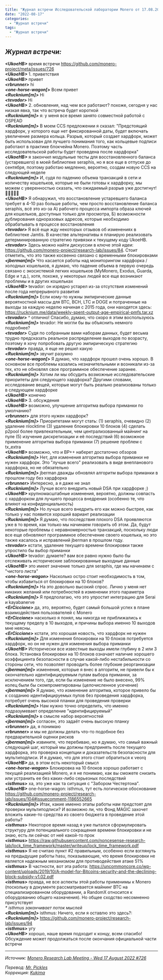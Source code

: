 ```yaml
---
title: "Журнал встречи Исследовательской лаборатории Monero от 17.08.2022"
date: "2022-08-17"
categories:
  - "Журнал встречи"
tags:
  - "Журнал встречи"
---
```


## _Журнал встречи:_

_**\<UkoeHB>**_ время встречи https://github.com/monero-project/meta/issues/726  
_**\<UkoeHB>**_ 1. приветствия  
_**\<UkoeHB>**_ привет  
_**\<rbrunner>**_ hi  
_**\<one-horse-wagon[>**_ Всем привет  
_**\<Rucknium[m]>**_ Hi  
_**\<tevador>**_ Hi  
_**\<UkoeHB>**_ 2. обновления, над чем все работают? похоже, сегодня у нас низкая явка, так что встреча будет короткой  
_**\<Rucknium[m]>**_ я: у меня все время занято совместной работой с OSPEAD  
_**\<Rucknium[m]>**_ В моем CCS предложении я сказал: "Предстоящий хардфорк, у которого еще нет фиксированной даты, будет включать увеличение размера кольца. Разрыв, который создает хардфорк, может быть использован для лучшего понимания того, как кольцевые подписи работают в практике блокчейна Monero. Поэтому часть исследовательской работы будет проведена после хардфорка"  
_**\<UkoeHB>**_ я закончил модульные тесты для восстановленного баланса (устаревшего) в моей библиотеке seraphis, но я все еще в отпуске до сентября, поэтому работаю медленно, вероятно, создам новую CCS на следующей неделе  
_**\<Rucknium[m]>**_ И, судя по падению объема транзакций в сети и количеству кошельков, которые не были готовы к хардфорку, мы можем с уверенностью сказать, что ожидаемый разрыв уже достигнут! 🎉🎉🎉🎉🎉  
_**\<UkoeHB>**_ Я обнаружил, что восстановление устаревшего баланса требует в 4-10 раз больше работы, чем просто восстановление баланса seraphis, всё это из-за А) рабочего процесса импорта образа ключей для кошельков, доступных только для просмотра, Б) возможности дублирования одноразовых адресов, которые необходимо обрабатывать в процессе восстановления  
_**\<tevador>**_ Я всё еще жду некоторых отзывов об изменениях в библиотеке Jamtis. В качестве альтернативы я планирую реализовать детерминированную стратегию привязки к текущему коду UkoeHB.  
_**\<tevador>**_ Здесь можно найти дискуссии в ключе этой идеи: https://github.com/monero-project/research-lab/issues/84. Стоит отметить, что это также косвенно связано с временными блокировками  
_**\<jberman[m]>**_ Что касается работы над мониторингом хардфорка / холодных кошельков, я думаю, что падение объема в первую очередь связано с экосистемой легких кошельков (MyMonero, Exodus, Guarda, Edge и т.д.), хотя, похоже, у некоторых людей все еще возникают проблемы и в других кошельках  
_**\<UkoeHB>**_ tevador: он изрядно устарел из-за отсутствия изменений после года непрерывного развития  
_**\<Rucknium[m]>**_ Если кому-то нужны эмпирические данные вероятностной массы для BTC, BCH, LTC и DOGE и потраченные на выходы за каждую неделю начиная с 2015 года, они находятся здесь: https://rucknium.me/data/weekly-spent-output-age-empirical-pmfs.tar.xz  
_**\<tevador>**_ ^ отлично! Спасибо, думаю, что скоро я этим воспользуюсь  
_**\<Rucknium[m]>**_ tevador: Не могли бы вы объяснить немного подробнее?  
_**\<tevador>**_ Судя по собранным вами наборам данных, будет весьма трудно предсказать реальное распределение выходов по возрасту, поэтому я хочу попробовать другую эмпирическую стратегию  
_**\<tevador>**_ правда, я еще не решил какую  
_**\<Rucknium[m]>**_ звучит разумно  
_**\<one-horse-wagon[>**_ Я думаю, что хардфорк прошел очень хорошо. В основном все проблемы казались незначительными и возникали из-за тех, кто не обновлял свое программное обеспечение заранее.  
_**\<Rucknium[m]>**_ Хотим ли мы обсудить возможные исследовательские приоритеты для следующего хардфорка? Другими словами, исследование вещей, которые могут быть реально реализованы только в следующем хардфорке  
_**\<UkoeHB>**_ конечно  
_**\<UkoeHB>**_ 3. обсуждения  
_**\<UkoeHB>**_ возможно, улучшение алгоритма выбора приманки по умолчанию?  
_**\<rbrunner>**_ для этого нужен хардфорк?  
_**\<Rucknium[m]>**_ Приоритетами могут стать: (1) seraphis, очевидно (2) удаление nlocktime (3) удаление блокировки 10 блоков (4) сделать p2pool более привлекательным, чем централизованный майнинг на пуле (5) изучение дискретизации и её последствий (6) возможное применение алгоритма выбора приманки (7) решение проблем с tx_extra  
_**\<UkoeHB>**_ возможно, что и BP++ наберет достаточно обзоров  
_**\<Rucknium[m]>**_ Нет, для изменения алгоритма выбора приманки не нужен хардфорк. Это "лучше всего" реализовать в виде внепланового хардфорка, но не обязательно  
_**\<Rucknium[m]>**_ jberman дважды обновлял алгоритм выбора приманки в прошлом году без хардфорка  
_**\<rbrunner>**_ Интересно, а я даже не знал  
_**\<Rucknium[m]>**_ Лучше всего внедрить новый DSA при хардфорке ;)  
_**\<UkoeHB>**_ крупномасштабные изменения, вероятно, должны совпасть с хардфорком для лучшего процесса внедрения (особенно те, что влияют на конфиденциальность)  
_**\<Rucknium[m]>**_ Но лучше всего внедрить его как можно быстрее, как только у нас появится хороший вариант реализации  
_**\<Rucknium[m]>**_ Я думаю, что последствия плохого DSA проявляются уже в то время, как только мы начинаем говорить об этом. Да, будут некоторые проблемы с неравномерностью транзакций, поскольку люди все еще обновляют программное обеспечение своего кошелька, но это также касалось и исправлений jberman в прошлом году.  
_**\<tevador>**_ кстати, удаление текущего времени блокировки также упростило бы выбор приманки  
_**\<UkoeHB>**_ tevador: думаете? вам все равно нужно было бы отслеживать исторические заблокированные выходные данные  
_**\<UkoeHB>**_ это имеет значение только для seraphis, где мы начинаем с "чистого листа"  
_**\<one-horse-wagon>**_ Насколько остро стоит необходимость в том, чтобы избавиться от блокировки на 10 блоков?  
_**\<Rucknium[m]>**_ На это довольно высокий спрос. Лично у меня нет никаких желаний или потребностей в изменении этого параметра  
_**\<Rucknium[m]>**_ Я предполагаю, что это упростит интеграцию для Serai и kayabanerve  
_**\<ErCiccione>**_ да, это, вероятно, будет самый большой успех в плане взаимодействия пользователей с Monero  
_**\<ErCiccione>**_ насколько я понял, мы никогда не приближались к текущему пределу в 10 выходов, и причины выбора именно 10 выходов мне неясны.  
_**\<ErCiccione>**_ кстати, это хорошая новость, что хардфорк не нужен  
_**\<Rucknium[m]>**_ Для изменения блокировки на 10 блоков потребуется хардфорк, но он не нужен для изменения выбора приманки  
_**\<UkoeHB>**_ Исторически все известные выходы имели глубину в 2 или 3 блока. Установка блокировки на 10 блоков означает наличие хорошего коэффициента безопасности в случае какой-либо нестабильности со стороны сети, что позволяет проводить более глубокие реорганизации  
_**\<jberman[m]>**_ изменения, которые я внес в алгоритм, не привели бы к окончательно идентифицируемым пулам выбора приманки, за исключением того, где, если бы изменение не было внесено, 99% колец были бы скомпрометированы (целочисленное усечение)  
_**\<jberman[m]>**_ Я думаю, что изменение алгоритма, которое привело бы к созданию идентифицируемых пулов без проведения хардфорка, потребует очень высокой планки для проведения проверки  
_**\<Rucknium[m]>**_ Нам нужно точно определить, что именно подразумевает определение "идентифицируемый"  
_**\<Rucknium[m]>**_ в смысле набор вероятностей  
_**\<jberman[m]>**_ согласен, это задаёт очень высокую планку  
_**\<rbrunner>**_ да, я понимаю  
_**\<rbrunner>**_ и мы не должны делать что-то подобное без предварительной оценки рисков  
_**\<jberman[m]>**_ извините, что перебиваю, но я думаю, что самый важный следующий шаг, который мы должны предпринять после текущего хардфорка, это проверка концепции и доказательств безопасности для мультиподписи. И я думаю, что для этого стоит обратиться к veorq  
_**\<UkoeHB>**_ да, в этом есть некоторый смысл  
_**\<one-horse-wagon>**_ Блокировка на 10 блоков хорошо работает с текущей реализацией Monero, и я не понимаю, как вы сможете снизить или устранить ее без каких-либо серьезных последствий  
_**\<isthmus>**_ ха, это уже как та ситуация с "Забором Честертона".  
_**\<UkoeHB>**_ one-horse-wagon: isthmus, тут есть логическое обоснование https://github.com/monero-project/research-lab/issues/104#issuecomment-1186552665  
_**\<Rucknium[m]>**_ Итак, какие именно этапы работы нам предстоят для проверки мультиподписи? И возможно ли, что Фонд MAGIC захочет вложить какие-то средства из своего бюджета в проведение этой работы?  
_**\<isthmus>**_ Некоторое время назад я уже пытался сформулировать структуру для потенциального сокращения времени блокировки и не знаю, есть ли сейчас от неё какой-то прок  
_**\<isthmus>**_ https://raw.githubusercontent.com/noncesense-research-lab/lock_time_framework/master/writeup/lock_time_framework.pdf  
_**\<isthmus>**_ Я не считаю пункт #2 правильным, особенно если взглянуть на предыдущие работы hasu, показывающие, что время блокировки не является надежным механизмом для противодействия атаке 51%  
_**\<isthmus>**_ В частности, вот эта работа: https://uncommoncore.co/wp-content/uploads/2019/10/A-model-for-Bitcoins-security-and-the-declining-block-subsidy-v1.02.pdf  
_**\<isthmus>**_ правда, не все аспекты этой работы применимы к Monero (поскольку в документе рассматривается майнинг BTC на специализированном оборудовании, а RandomX относится к оборудованию общего назначения). Но общее сходство несомненно присутствует  
_\* isthmus заканчивает поток мыслей_  
_**\<Rucknium[m]>**_ isthmus: Ничего, если я оставлю это здесь?:  
_**\<Rucknium[m]>**_ https://github.com/monero-project/research-lab/issues/94  
_**\<isthmus>**_ угу  
_**\<UkoeHB>**_ хорошо, наше время подходит к концу, всем спасибо! Обсуждение может продолжаться после окончания официальной части встречи  

---

_Источник: [Monero Research Lab Meeting - Wed 17 August 2022 #726](https://github.com/monero-project/meta/issues/726)_  

_Перевод: [Mr. Pickles](https://t.me/v1docq47)_  
_Коррекция: [Kukima](https://t.me/Kukima)_
